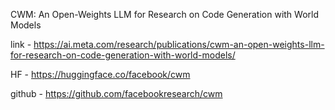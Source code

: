 CWM: An Open-Weights LLM for Research on Code Generation with World Models

link - https://ai.meta.com/research/publications/cwm-an-open-weights-llm-for-research-on-code-generation-with-world-models/

HF - https://huggingface.co/facebook/cwm

github - https://github.com/facebookresearch/cwm